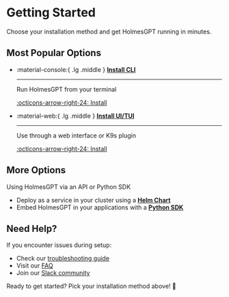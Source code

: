 # Getting Started

Choose your installation method and get HolmesGPT running in minutes.

## Most Popular Options

<div class="grid cards" markdown>

-   :material-console:{ .lg .middle } **[Install CLI](cli-installation.md)**

    ---

    Run HolmesGPT from your terminal

    [:octicons-arrow-right-24: Install](cli-installation.md)

-   :material-web:{ .lg .middle } **[Install UI/TUI](ui-installation.md)**

    ---

    Use through a web interface or K9s plugin

    [:octicons-arrow-right-24: Install](ui-installation.md)


</div>

## More Options

Using HolmesGPT via an API or Python SDK

* Deploy as a service in your cluster using a **[Helm Chart](kubernetes-installation.md)**
* Embed HolmesGPT in your applications with a **[Python SDK](python-installation.md)**

## Need Help?

If you encounter issues during setup:

- Check our [troubleshooting guide](../reference/troubleshooting.md)
- Visit our [FAQ](../reference/)
- Join our [Slack community](https://robustacommunity.slack.com)

Ready to get started? Pick your installation method above! 🚀

